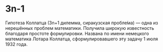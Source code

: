 # 3n-1

Гипотеза Коллатца (3n+1 дилемма, сиракузская пробле́ма) — одна из нерешённых проблем математики. Получила широкую известность благодаря простоте формулировки. 
Названа по имени немецкого математика Лотара Коллатца, сформулировавшего эту задачу 1 июля 1932 года.
